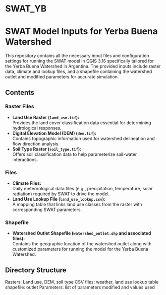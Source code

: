 # SWAT_YB
# SWAT Model Inputs for Yerba Buena Watershed

This repository contains all the necessary input files and configuration settings for running the SWAT model in QGIS 3.16 specifically tailored for the Yerba Buena Watershed in Argentina. The provided inputs include raster data, climate and lookup files, and a shapefile containing the watershed outlet and modified parameters for accurate simulation.

## Contents

### Raster Files
- **Land Use Raster (`land_use.tif`):**  
  Provides the land cover classification data essential for determining hydrological responses.
- **Digital Elevation Model (DEM) (`dem.tif`):**  
  Contains topographic information used for watershed delineation and flow direction analysis.
- **Soil Type Raster (`soil_type.tif`):**  
  Offers soil classification data to help parameterize soil-water interactions.

### Files
- **Climate Files:**  
  Daily meteorological data files (e.g., precipitation, temperature, solar radiation) required by SWAT to drive the model.
- **Land Use Lookup File (`land_use_lookup.csv`):**  
  A mapping table that links land use classes from the raster with corresponding SWAT parameters.

### Shapefile
- **Watershed Outlet Shapefile (`watershed_outlet.shp` and associated files):**  
  Contains the geographic location of the watershed outlet along with customized parameters for running the model for the Yerba Buena Watershed.

## Directory Structure
Rasters: Land use, DEM, soil type
CSV files: weather, land use lookup table
shapefile: outlet
Parameters: list of parameters modified and values used


